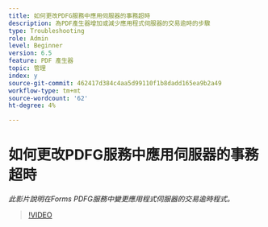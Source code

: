 ```yaml
---
title: 如何更改PDFG服務中應用伺服器的事務超時
description: 為PDF產生器增加或減少應用程式伺服器的交易逾時的步驟
type: Troubleshooting
role: Admin
level: Beginner
version: 6.5
feature: PDF 產生器
topic: 管理
index: y
source-git-commit: 462417d384c4aa5d99110f1b8dadd165ea9b2a49
workflow-type: tm+mt
source-wordcount: '62'
ht-degree: 4%

---
```



# 如何更改PDFG服務中應用伺服器的事務超時

*此影片說明在Forms PDFG服務中變更應用程式伺服器的交易逾時程式。*

>[!VIDEO](https://video.tv.adobe.com/v/335555?quality=9&learn=on)
